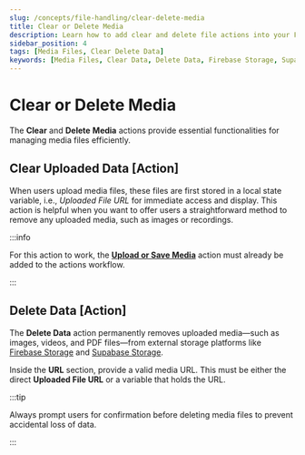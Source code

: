 ```yaml
---
slug: /concepts/file-handling/clear-delete-media
title: Clear or Delete Media
description: Learn how to add clear and delete file actions into your FlutterFlow app.
sidebar_position: 4
tags: [Media Files, Clear Delete Data]
keywords: [Media Files, Clear Data, Delete Data, Firebase Storage, Supabase Storage]
---
```


# Clear or Delete Media

The **Clear** and **Delete** **Media** actions provide essential functionalities for managing media files efficiently.

## Clear Uploaded Data [Action]

When users upload media files, these files are first stored in a local state variable, i.e., *Uploaded File URL* for immediate access and display. This action is helpful when you want to offer users a straightforward method to remove any uploaded media, such as images or recordings.

:::info

For this action to work, the [**Upload or Save Media**](uploading-files.md#upload-or-save-media-action) action must already be added to the actions workflow.

:::

## Delete Data [Action]

The **Delete Data** action permanently removes uploaded media—such as images, videos, and PDF files—from external storage platforms like [Firebase Storage](https://firebase.google.com/docs/storage) and [Supabase Storage](https://supabase.com/storage).

Inside the **URL** section, provide a valid media URL. This must be either the direct **Uploaded File URL** or a variable that holds the URL.

:::tip

Always prompt users for confirmation before deleting media files to prevent accidental loss of data.

:::